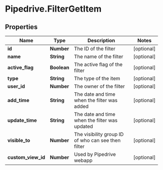 # Pipedrive.FilterGetItem

## Properties

Name | Type | Description | Notes
------------ | ------------- | ------------- | -------------
**id** | **Number** | The ID of the filter | [optional] 
**name** | **String** | The name of the filter | [optional] 
**active_flag** | **Boolean** | The active flag of the filter | [optional] 
**type** | **String** | The type of the item | [optional] 
**user_id** | **Number** | The owner of the filter | [optional] 
**add_time** | **String** | The date and time when the filter was added | [optional] 
**update_time** | **String** | The date and time when the filter was updated | [optional] 
**visible_to** | **Number** | The visibility group ID of who can see then filter | [optional] 
**custom_view_id** | **Number** | Used by Pipedrive webapp | [optional] 


